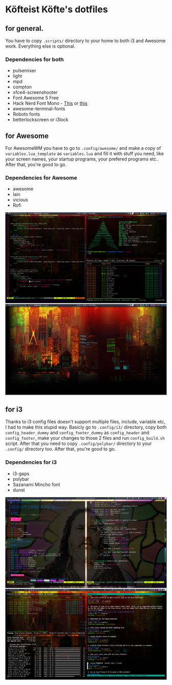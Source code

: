 # Köfteist Köfte's dotfiles

## for general.
You have to copy `.scripts/` directory to your home to both i3 and Awesome work. Everything else is optional.

### Dependencies for both
* pulsemixer
* light
* mpd
* compton
* xfce4-screenshooter
* Font Awesome 5 Free
* Hack Nerd Font Mono - [This](https://aur.archlinux.org/packages/nerd-fonts-complete/) or [this](https://aur.archlinux.org/packages/nerd-fonts-hack/)
* awesome-terminal-fonts
* Roboto fonts
* betterlockscreen or i3lock

## for Awesome
For AwesomeWM you have to go to `.config/awesome/` and make a copy of `variables.lua_template` as `variables.lua` and fill it with stuff you need, like your screen names, your startup programs, your prefered programs etc.. After that, you're good to go.

### Dependencies for Awesome
* awesome
* lain
* vicious
* Rofi

![Alt text](./screenshots/awesome1.png?raw=true "Awesome screenshot")
![Alt text](./screenshots/awesome2.png?raw=true "Awesome screenshot")

## for i3
Thanks to i3 config files doesn't support multiple files, include, variable etc, I had to make this stupid way.
Basicly go to `.config/i3/` directory, copy both `config_header_dummy` and `config_footer_dummy` as `config_header` and `config_footer`, make your changes to those 2 files and run `config_build.sh` script. After that you need to copy `.config/polybar/` directory to your `.config/` directory too.
After that, you're good to go.

### Dependencies for i3
* i3-gaps
* polybar
* Sazanami Mincho font
* dunst

![Alt text](./screenshots/i31.png?raw=true "i3 screenshot")
![Alt text](./screenshots/i32.png?raw=true "i3 screenshot")
